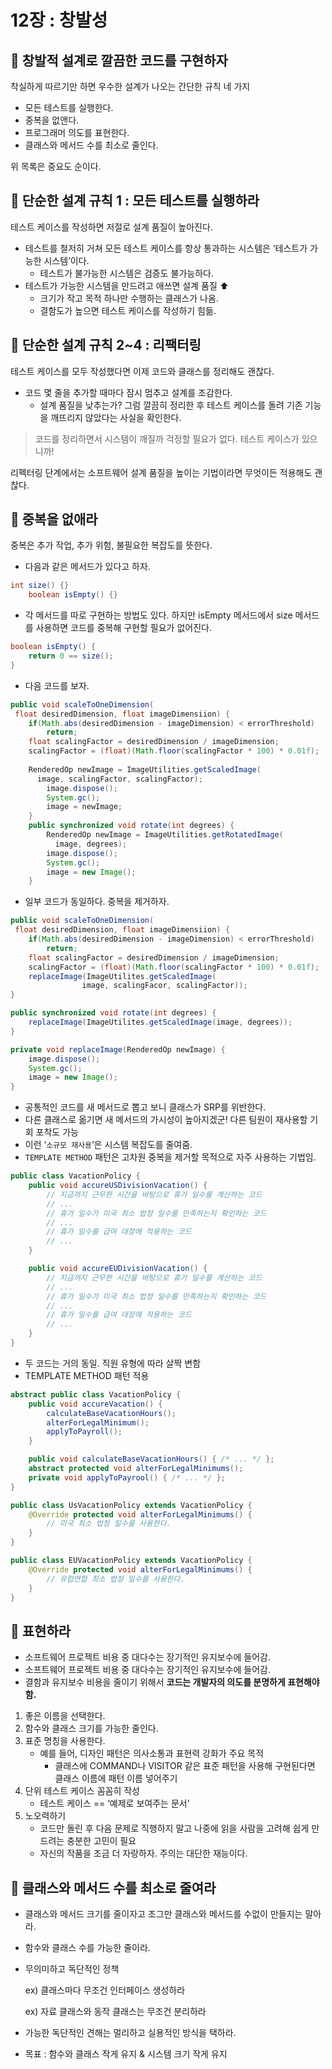 # 12장 : 창발성
## 📌 창발적 설계로 깔끔한 코드를 구현하자

착실하게 따르기만 하면 우수한 설계가 나오는 간단한 규칙 네 가지

- 모든 테스트를 실행한다.
- 중복을 없앤다.
- 프로그래머 의도를 표현한다.
- 클래스와 메서드 수를 최소로 줄인다.

위 목록은 중요도 순이다.

## 📌 단순한 설계 규칙 1 : 모든 테스트를 실행하라

테스트 케이스를 작성하면 저절로 설계 품질이 높아진다.

- 테스트를 철저히 거쳐 모든 테스트 케이스를 항상 통과하는 시스템은 ‘테스트가 가능한 시스템’이다.
    - 테스트가 불가능한 시스템은 검증도 불가능하다.
- 테스트가 가능한 시스템을 만드려고 애쓰면 설계 품질 ⬆️
    - 크기가 작고 목적 하나만 수행하는 클래스가 나옴.
    - 결함도가 높으면 테스트 케이스를 작성하기 힘듦.

## 📌 단순한 설계 규칙 2~4 : 리팩터링

테스트 케이스를 모두 작성했다면 이제 코드와 클래스를 정리해도 괜찮다.

- 코드 몇 줄을 추가할 때마다 잠시 멈추고 설계를 조감한다.
    - 설계 품질을 낮추는가? 그럼 깔끔히 정리한 후 테스트 케이스를 돌려 기존 기능을 깨뜨리지 않았다는 사실을 확인한다.

> 코드를 정리하면서 시스템이 깨질까 걱정할 필요가 없다. 테스트 케이스가 있으니까!
> 

리펙터링 단계에서는 소프트웨어 설계 품질을 높이는 기법이라면 무엇이든 적용해도 괜찮다.

## 📌 중복을 없애라

중복은 추가 작업, 추가 위험, 불필요한 복잡도를 뜻한다.

- 다음과 같은 메서드가 있다고 하자.

```java
int size() {}
	boolean isEmpty() {}
```

- 각 메서드를 따로 구현하는 방법도 있다. 하지만 isEmpty 메서드에서 size 메서드를 사용하면 코드를 중복해 구현할 필요가 없어진다.

```java
boolean isEmpty() {
	return 0 == size();
}
```
- 다음 코드를 보자.

```java
public void scaleToOneDimension(
 float desiredDimension, float imageDimensiion) {
	if(Math.abs(desiredDimension - imageDimension) < errorThreshold)
		return;
	float scalingFactor = desiredDimension / imageDimension;
	scalingFactor = (float)(Math.floor(scalingFactor * 100) * 0.01f);
	
	RenderedOp newImage = ImageUtilities.getScaledImage(
	  image, scalingFactor, scalingFactor);
		image.dispose();
		System.gc();
		image = newImage;
	}
	public synchronized void rotate(int degrees) {
		RenderedOp newImage = ImageUtilities.getRotatedImage(
		  image, degrees);
		image.dispose();
		System.gc();
		image = new Image();
	}
```
- 일부 코드가 동일하다. 중복을 제거하자.

```java
public void scaleToOneDimension(
 float desiredDimension, float imageDimensiion) {
	if(Math.abs(desiredDimension - imageDimension) < errorThreshold)
		return;
	float scalingFactor = desiredDimension / imageDimension;
	scalingFactor = (float)(Math.floor(scalingFactor * 100) * 0.01f);
	replaceImage(ImageUtilites.getScaledImage(
				image, scalingFacor, scalingFactor));
}

public synchronized void rotate(int degrees) {
	replaceImage(ImageUtilites.getScaledImage(image, degrees));
}

private void replaceImage(RenderedOp newImage) {
	image.dispose();
	System.gc();
	image = new Image();
}
```

- 공통적인 코드를 새 메서드로 뽑고 보니 클래스가 SRP를 위반한다.
- 다른 클래스로 옮기면 새 메서드의 가시성이 높아지겠군! 다른 팀원이 재사용할 기회 포착도 가능
- 이런 ‘`소규모 재사용`’은 시스템 복잡도를 줄여줌.
- `TEMPLATE METHOD` 패턴은 고차원 중복을 제거할 목적으로 자주 사용하는 기법임.

```java
public class VacationPolicy {
	public void accureUSDivisionVacation() {
		// 지금까지 근무한 시간을 바탕으로 휴가 일수를 계산하는 코드
		// ...
		// 휴가 일수가 미국 최소 법정 일수를 만족하는지 확인하는 코드
		// ...
		// 휴가 일수를 급여 대장에 적용하는 코드
		// ...
	}

	public void accureEUDivisionVacation() {
		// 지금까지 근무한 시간을 바탕으로 휴가 일수를 계산하는 코드
		// ...
		// 휴가 일수가 미국 최소 법정 일수를 만족하는지 확인하는 코드
		// ...
		// 휴가 일수를 급여 대장에 적용하는 코드
		// ...
	}
}
```

- 두 코드는 거의 동일. 직원 유형에 따라 살짝 변함
- TEMPLATE METHOD 패턴 적용

```java
abstract public class VacationPolicy {
	public void accureVacation() {
		calculateBaseVacationHours();
		alterForLegalMinimum();
		applyToPayroll();
	}

	public void calculateBaseVacationHours() { /* ... */ };
	abstract protected void alterForLegalMinimums();
	private void applyToPayrool() { /* ... */ };
}

public class UsVacationPolicy extends VacationPolicy {
	@Override protected void alterForLegalMinimums() {
		// 미국 최소 법정 일수를 사용한다.
	}
}

public class EUVacationPolicy extends VacationPolicy {
	@Override protected void alterForLegalMinimums() {
		// 유럽연합 최소 법정 일수를 사용한다.
	}
}
```
## 📌 표현하라
- 소프트웨어 프로젝트 비용 중 대다수는 장기적인 유지보수에 들어감.
- 소프트웨어 프로젝트 비용 중 대다수는 장기적인 유지보수에 들어감.
- 결함과 유지보수 비용을 줄이기 위해서 **코드는 개발자의 의도를 분명하게 표현해야 함.**
1. 좋은 이름을 선택한다.
2. 함수와 클래스 크기를 가능한 줄인다.
3. 표준 명칭을 사용한다.
    - 예를 들어, 디자인 패턴은 의사소통과 표현력 강화가 주요 목적
        - 클래스에 COMMAND나 VISITOR 같은 표준 패턴을 사용해 구현된다면 클래스 이름에 패턴 이름 넣어주기
4. 단위 테스트 케이스 꼼꼼히 작성
    - 테스트 케이스 == ‘예제로 보여주는 문서’
5. 노오력하기
    - 코드만 돌린 후 다음 문제로 직행하지 말고 나중에 읽을 사람을 고려해 쉽게 만드려는 충분한 고민이 필요
    - 자신의 작품을 조금 더 자랑하자. 주의는 대단한 재능이다.

## 📌 클래스와 메서드 수를 최소로 줄여라

- 클래스와 메서드 크기를 줄이자고 조그만 클래스와 메서드를 수없이 만들지는 말아라.
- 함수와 클래스 수를 가능한 줄이라.
- 무의미하고 독단적인 정책
    
    ex) 클래스마다 무조건 인터페이스 생성하라
    
    ex) 자료 클래스와 동작 클래스는 무조건 분리하라
    
- 가능한 독단적인 견해는 멀리하고 실용적인 방식을 택하라.
- 목표 : 함수와 클래스 작게 유지 & 시스템 크기 작게 유지

